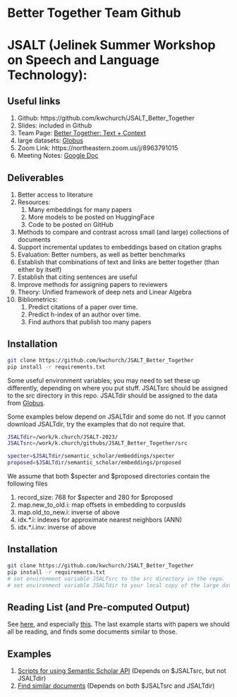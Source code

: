 # Better Together Team Github
# JSALT (Jelinek Summer Workshop on Speech and Language Technology): 

<h2>Useful links</h2>
<ol>
<li>Github: https://github.com/kwchurch/JSALT_Better_Together</li>
<li>Slides: included in Github</li>
<li>Team Page: <a href="https://jsalt2023.univ-lemans.fr/en/better-together-text-context.html">Better Together: Text + Context</a></li>
<li>large datasets: <a href="https://app.globus.org/file-manager?origin_id=1ef9019c-eac0-11ed-9ba9-c9bb788c490e&origin_path=%2F%7E%2F">Globus</a></li>
<li>Zoom Link: https://northeastern.zoom.us/j/8963791015</li>
<li>Meeting Notes: <a href="https://docs.google.com/document/d/1rRRflCASHo7PFTBU6GqHK_g8twj1JgcXD8ijwpWY9m8/edit">Google Doc</a></li>
</ol>

<h2>Deliverables</h2>
<ol>
<li>Better access to literature</li>
<li>Resources: 
    <ol>
    <li>Many embeddings for many papers</li>
    <li>More models to be posted on HuggingFace</li>
    <li>Code to be posted on GitHub</li></ol>
</li>
<li>Methods to compare and contrast across small (and large) collections of documents</li>
<li>Support incremental updates to embeddings based on citation graphs</li>
<li>Evaluation: Better numbers, as well as better benchmarks</li>
<li>Establish that combinations of text and links are better together (than either by itself)</li>
<li>Establish that citing sentences are useful</li>
<li>Improve methods for assigning papers to reviewers</li>
<li>Theory: Unified framework of deep nets and Linear Algebra</li>
<li>Bibliometrics: 
   <ol>
   <li>Predict citations of a paper over time.</li>
   <li>Predict h-index of an author over time.</li>
   <li>Find authors that publish too many papers</li>
   </ol></li>
</ol>

<h2>Installation</h2>

```sh
git clone https://github.com/kwchurch/JSALT_Better_Together
pip install -r requirements.txt
```

Some useful environment variables; you may need to set these up differently, depending on where you put stuff.
JSALTsrc should be assigned to the src directory in this repo.
JSALTdir should be assigned to the data from <a href="https://app.globus.org/file-manager?origin_id=1ef9019c-eac0-11ed-9ba9-c9bb788c490e&origin_path=%2F%7E%2F">Globus</a>.

Some examples below depend on JSALTdir and some do not.  If you cannot download JSALTdir, try the examples that do not require that.

```sh
JSALTdir=/work/k.church/JSALT-2023/
JSALTsrc=/work/k.church/githubs/JSALT_Better_Together/src

specter=$JSALTdir/semantic_scholar/embeddings/specter
proposed=$JSALTdir/semantic_scholar/embeddings/proposed
```

We assume that both $specter and $proposed directories contain the following files
<ol>
<li>record_size: 768 for $specter and 280 for $proposed</li>
<li>map.new_to_old.i: map offsets in embedding to corpusIds</li>
<li>map.old_to_new.i: inverse of above</li>
<li>idx.*.i: indexes for approximate nearest neighbors (ANN)</li>
<li>idx.*.i.inv: inverse of above</li>
</ol>

<h2>Installation</h2>

```sh
git clone https://github.com/kwchurch/JSALT_Better_Together
pip install -r requirements.txt
# set environment variable JSALTsrc to the src directory in the repo.
# set environment variable JSALTdir to your local copy of the large data files.
```

<h2>Reading List (and Pre-computed Output)</h2>

See <a href="examples/similar_documents">here</a>, and especially <a href="examples/similar_documents/reading_list">this</a>.
The last example starts with papers we should all be reading, and finds some documents similar to those.


<h2>Examples</h2>

<ol>
<li><a href="doc/semantic_scholar_API.md">Scripts for using Semantic Scholar API</a> (Depends on $JSALTsrc, but not JSALTdir)</li>
<li><a href="doc/find_similar_docs.md">Find similar documents</a> (Depends on both $JSALTsrc and JSALTdir)</li>
</ol>
